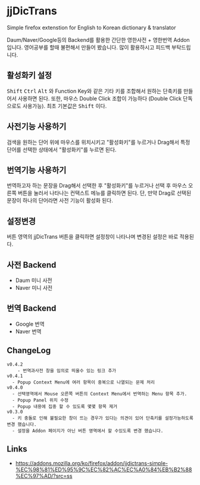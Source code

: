 # jjDicTrans
Simple firefox extenstion for English to Korean dictionary &amp; translator

Daum/Naver/Google등의 Backend를 활용한 간단한 영한사전 + 영한번역 Addon 입니다.
영어공부를 할때 불편해서 만들어 봤습니다. 많이 활용하시고 피드백 부탁드립니다.

## 활성화키 설정
<kbd>Shift</kbd> <kbd>Ctrl</kbd> <kbd>Alt</kbd> 와 Function Key와 같은 기타 키를 조합해서 원하는 단축키를 만들어서 사용하면 된다. 또한, 마우스 Double Click 조합이 가능하다 (Double Click 단독으로도 사용가능). 최초 기본값은 <kbd>Shift</kbd> 이다.

## 사전기능 사용하기
검색을 원하는 단어 위에 마우스를 위치시키고 "활성화키"를 누르거나 Drag해서 특정 단어를 선택한 상태에서  "활성화키"를 누르면 된다.

## 번역기능 사용하기
번역하고자 하는 문장을 Drag해서 선택한 후 "활성화키"를 누르거나 선택 후 마우스 오른쪽 버튼을 눌러서 나타나는 컨택스트 메뉴를 클릭하면 된다. 단, 만약 Drag로 선택된 문장이 하나의 단어라면 사전 기능이 활성화 된다.

## 설정변경
버튼 영역의 jjDicTrans 버튼을 클릭하면 설정창이 나타나며 변경된 설정은 바로 적용된다.

## 사전 Backend
  - Daum 미니 사전
  - Naver 미니 사전

## 번역 Backend
  - Google 번역
  - Naver 번역

## ChangeLog
```
v0.4.2
	- 번역과사전 창을 임의로 띄울수 있는 링크 추가
v0.4.1
  - Popup Context Menu에 여러 항목이 중복으로 나열되는 문제 처리
v0.4.0
  - 선택영역에서 Mouse 오른쪽 버튼의 Context Menu에서 번역하는 Menu 항목 추가.
  - Popup Panel 위치 수정
  - Popup 내용에 집중 할 수 있도록 몇몇 항목 제거
v0.3.0
  - 키 충돌로 인해 불필요한 창이 뜨는 경우가 있다는 의견이 있어 단축키를 설정가능하도록 변경 했습니다.
  - 설정을 Addon 페이지가 아닌 버튼 영역에서 할 수있도록 변경 했습니다.
```

## Links
  * https://addons.mozilla.org/ko/firefox/addon/jjdictrans-simple-%EC%98%81%ED%95%9C%EC%82%AC%EC%A0%84%EB%B2%88%EC%97%AD/?src=ss
